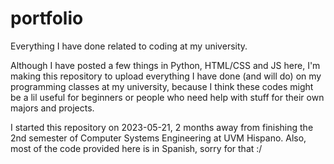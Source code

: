 # portfolio
Everything I have done related to coding at my university.

Although I have posted a few things in Python, HTML/CSS and JS here, I'm making this repository to upload everything I have done (and will do) on my programming classes at my university, because I think these codes might be a lil useful for beginners or people who need help with stuff for their own majors and projects.

I started this repository on 2023-05-21, 2 months away from finishing the 2nd semester of Computer Systems Engineering at UVM Hispano.
Also, most of the code provided here is in Spanish, sorry for that :/

